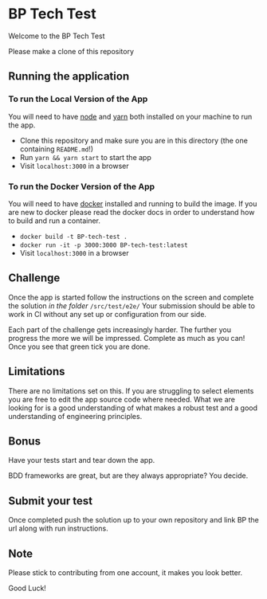 # BP Tech Test
Welcome to the BP Tech Test 

Please make a clone of this repository

## Running the application

### To run the Local Version of the App
You will need to have [node] and [yarn] both installed on your machine to run the app.

- Clone this repository and make sure you are in this directory (the one containing `README.md`!)
- Run `yarn && yarn start` to start the app
- Visit `localhost:3000` in a browser

### To run the Docker Version of the App 

You will need to have [docker] installed and running to build the image.
If you are new to docker please read the docker docs in order to understand how to build and run a container.

- `docker build -t BP-tech-test .`
- `docker run -it -p 3000:3000 BP-tech-test:latest`
- Visit `localhost:3000` in a browser

## Challenge 
Once the app is started follow the instructions on the screen and complete the solution *in the folder* `/src/test/e2e/`
Your submission should be able to work in CI without any set up or configuration from our side.

Each part of the challenge gets increasingly harder. The further you progress the more we will be impressed.
Complete as much as you can!
Once you see that green tick you are done.

## Limitations
There are no limitations set on this. If you are struggling to select elements you are free to edit the app source code where needed.
What we are looking for is a good understanding of what makes a robust test and a good understanding of engineering principles.

## Bonus
Have your tests start and tear down the app.

BDD frameworks are great, but are they always appropriate? You decide.

## Submit your test
Once completed push the solution up to your own repository and link BP the url along with run instructions.

## Note
Please stick to contributing from one account, it makes you look better.

Good Luck!

[docker]: https://docs.docker.com/get-started/
[node]: https://nodejs.org/en/
[yarn]: https://yarnpkg.com/en/
